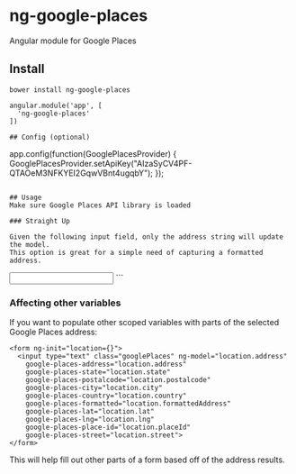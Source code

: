 # ng-google-places
Angular module for Google Places

## Install
```
bower install ng-google-places
```

```
angular.module('app', [
  'ng-google-places'
])

## Config (optional)
```
app.config(function(GooglePlacesProvider) {
  GooglePlacesProvider.setApiKey("AIzaSyCV4PF-QTAOeM3NFKYEI2GqwVBnt4ugqbY");
});
```

## Usage
Make sure Google Places API library is loaded

### Straight Up

Given the following input field, only the address string will update the model.
This option is great for a simple need of capturing a formatted address.

```
<input type="text" ng-model="address" class="googlePlaces">
```

### Affecting other variables

If you want to populate other scoped variables with parts of the selected
Google Places address:

```
<form ng-init="location={}">
  <input type="text" class="googlePlaces" ng-model="location.address"
    google-places-address="location.address"
    google-places-state="location.state"
    google-places-postalcode="location.postalcode"
    google-places-city="location.city"
    google-places-country="location.country"
    google-places-formatted="location.formattedAddress"
    google-places-lat="location.lat"
    google-places-lng="location.lng"
    google-places-place-id="location.placeId"
    google-places-street="location.street">
</form>
```

This will help fill out other parts of a form based off of the address results.
